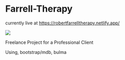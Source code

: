 # Farrell-Therapy




currently live at https://robertfarrelltherapy.netlify.app/




![](https://imgur.com/Coxr4QU.gif)




Freelance Project for a Professional Client

Using, bootstrap/mdb, bulma
